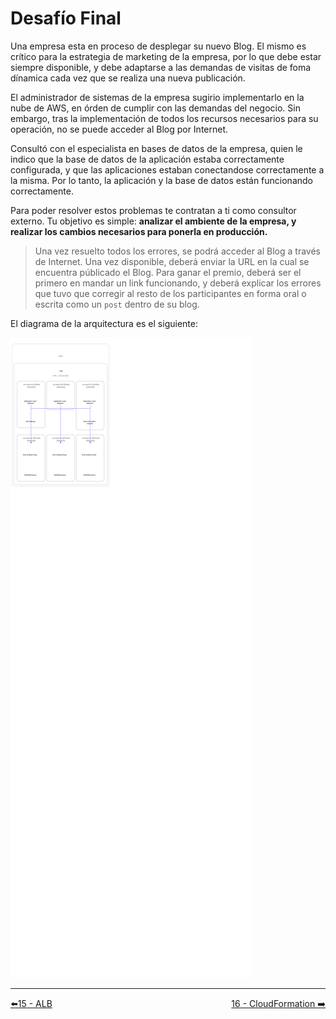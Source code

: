 # Desafío Final

Una empresa esta en proceso de desplegar su nuevo Blog. El mismo es crítico para la estrategia de marketing de la empresa, por lo que debe estar siempre disponible, y debe adaptarse a las demandas de visitas de foma dínamica cada vez que se realiza una nueva publicación.

El administrador de sistemas de la empresa sugirio implementarlo en la nube de AWS, en órden de cumplir con las demandas del negocio. Sin embargo, tras la implementación de todos los recursos necesarios para su operación, no se puede acceder al Blog por Internet.

Consultó con el especialista en bases de datos de la empresa, quien le indico que la base de datos de la aplicación estaba correctamente configurada, y que las aplicaciones estaban conectandose correctamente a la misma. Por lo tanto, la aplicación y la base de datos están funcionando correctamente.

Para poder resolver estos problemas te contratan a ti como consultor externo. Tu objetivo es simple: **analizar el ambiente de la empresa, y realizar los cambios necesarios para ponerla en producción.**

> Una vez resuelto todos los errores, se podrá acceder al Blog a través de Internet. Una vez disponible, deberá enviar la URL en la cual se encuentra públicado el Blog. Para ganar el premio, deberá ser el primero en mandar un link funcionando, y deberá explicar los errores que tuvo que corregir al resto de los participantes en forma oral o escrita como un `post` dentro de su blog.

El diagrama de la arquitectura es el siguiente:

![../imagenes/template.svg](../imagenes/template.svg)

---
<div style="width: 100%">
  <div style="float: left"><a href="../guias/15_alb.md">⬅️15 - ALB</a></div>
  <div style="float: right"><a href="../guias/16_cloudformation.md">16 - CloudFormation ➡️</a></div>
</div>